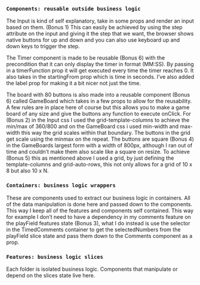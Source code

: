 ### `Components: reusable outside business logic`

The Input is kind of self explanatory, take in some props and render an input based on them. (Bonus 1) This can easily be achieved by using the step attribute on the input and giving it the step that we want, the browser shows native buttons for up and down and you can also use keyboard up and down keys to trigger the step. 
	
The Timer component is made to be reusable (Bonus 6) with the precondition that it can only display the timer in format (MM:SS). By passing in a timerFunction prop it will get executed every time the timer reaches 0. It also takes in the startingFrom prop which is time in seconds. I’ve also added the label prop for making it a bit nicer not just the time. 

The board with 80 buttons is also made into a reusable component (Bonus 6) called GameBoard which takes in a few props to allow for the reusability. A few rules are in place here of course but this allows you to make a game board of any size and give the buttons any function to execute onClick. For (Bonus 2) in the Input css I used the grid-template-columns to achieve the min/max of 360/800 and on the GameBoard css i used min-width and max-width this way the grid scales within that boundary. The buttons in the grid get scale using the minmax on the repeat. The buttons are square (Bonus 4) in the GameBoards largest form with a width of 800px, although I ran out of time and couldn’t make them also scale like a square on resize. To achieve (Bonus 5) this as mentioned above I used a grid, by just defining the template-columns and grid-auto-rows, this not only allows for a grid of 10 x 8 but also 10 x N.


### `Containers: business logic wrappers`

These are components used to extract our business logic in containers. All of the data manipulation is done here and passed down to the components. This way I keep all of the features and components self contained. This way for example I don’t need to have a dependency in my comments feature on the playField features state (Bonus 3), what I do instead is use the selector in the TimedComments container to get the selectedNumbers from the playField slice state and pass them down to the Comments component as a prop.


### `Features: business logic slices`

Each folder is isolated business logic. Components that manipulate or depend on the slices state live here.
